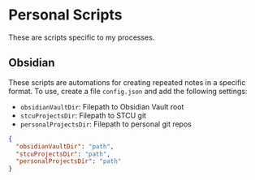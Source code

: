 # Personal Scripts

These are scripts specific to my processes. 

## Obsidian

These scripts are automations for creating repeated notes in a specific format. To use, create a file `config.json` and add the following settings:

- `obsidianVaultDir`: Filepath to Obsidian Vault root
- `stcuProjectsDir`: Filepath to STCU git
- `personalProjectsDir`: Filepath to personal git repos

```json
{
  "obsidianVaultDir": "path",
  "stcuProjectsDir": "path",
  "personalProjectsDir": "path"
}
```

